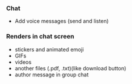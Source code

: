 ### Chat
- Add voice messages (send and listen)

### Renders in chat screen 
- stickers and animated emoji
- GIFs
- videos
- another files (.pdf, .txt)(like download button)
- author message in group chat
